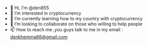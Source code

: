 - 👋 Hi, I’m @den855
- 👀 I’m interested in cryptocurrency
- 🌱 I’m currently learning how to my country with cryptocurrency
- 💞️ I’m looking to collaborate on those who willing to help people
- 📫 How to reach me ,you guys talk to me in my email : denkhemma86@gmail.com

<!---
den855/den855 is a ✨ special ✨ repository because its `README.md` (this file) appears on your GitHub profile.
You can click the Preview link to take a look at your changes.
--->
